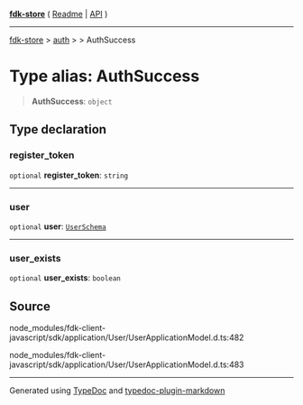 [**fdk-store**](../../../README.md) ( [Readme](../../../README.md) \| [API](../../../API.md) )

---

[fdk-store](../../../API.md) > [auth](../../README.md) > [<internal>](../README.md) > AuthSuccess

# Type alias: AuthSuccess

> **AuthSuccess**: `object`

## Type declaration

### register_token

`optional` **register_token**: `string`

---

### user

`optional` **user**: [`UserSchema`](type-alias.UserSchema.md)

---

### user_exists

`optional` **user_exists**: `boolean`

## Source

node_modules/fdk-client-javascript/sdk/application/User/UserApplicationModel.d.ts:482

node_modules/fdk-client-javascript/sdk/application/User/UserApplicationModel.d.ts:483

---

Generated using [TypeDoc](https://typedoc.org/) and [typedoc-plugin-markdown](https://www.npmjs.com/package/typedoc-plugin-markdown)
